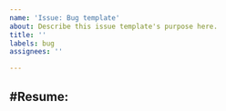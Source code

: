 ```yaml
---
name: 'Issue: Bug template'
about: Describe this issue template's purpose here.
title: ''
labels: bug
assignees: ''

---
```


#Resume:
-
